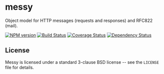 messy
=====

Object model for HTTP messages (requests and responses) and RFC822 (mail).

[![NPM version](https://badge.fury.io/js/messy.png)](http://badge.fury.io/js/messy)
[![Build Status](https://travis-ci.org/papandreou/messy.png)](https://travis-ci.org/papandreou/messy)
[![Coverage Status](https://coveralls.io/repos/papandreou/messy/badge.png)](https://coveralls.io/r/papandreou/messy)
[![Dependency Status](https://david-dm.org/papandreou/messy.png)](https://david-dm.org/papandreou/messy)

License
-------

Messy is licensed under a standard 3-clause BSD license -- see the `LICENSE` file for details.
